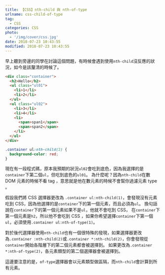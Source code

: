 ```yaml
---
title: 【CSS】nth-child 與 nth-of-type
urlname: css-child-of-type
tag:
  - CSS
categories: CSS
photo:
  - '/img/cover/css.jpg'
date: 2018-07-23 10:43:55
modified: 2018-07-23 10:43:55
---
```


早上聽到旁邊的同學在討論這個問題，有時候會遇到使用`nth-child`沒反應的狀況，如今是該釐清的時候了。

<!--more-->

```html
<div class="container">
  <h2>Hello</h2>
  <ul class="ul01">
    <li>1</li>
    <li>2</li>
  </ul>
  <ul class="ul02">
    <li>3</li>
    <li>4</li>
    <li>
      <span>span1</span>
      <span>span2</span>
    </li>
  </ul>
</div>
```

```css
.container ul:nth-child(2) {
  background-color: red;
}
```

現在有一段程式碼，原本我預期的狀況`ul02`會吃到底色，因為我選擇的是`container`下第二個`ul`，但吃到底色的`ul01`。
為什麼呢？因為`nth-child`在數 DOM 元素的時候不看 tag ，意思就是他在數元素的時候不會幫你過濾元素 type 。

假設我們將 CSS 選擇器更改為 `.container ul:nth-child(1)`，會發現沒有元素吃到 CSS，因為他選擇的是`container`下的第一個元素，而且必須為`ul`。
換句話說在`container`下的第一個元素如果不是`ul`，他就不會吃到 CSS， 在`container`下第一個元素是`h2`，所以他不會吃到 CSS ，如果你希望選擇`container`下第一個`ul`，必須使用`.container ul:nth-of-type(1)`。

對於後代選擇器使用`nth-child`也有一個很特殊的發現，如果選擇器更改為`.container :nth-child(2)`或`.container *:nth-child(2)`，你會發現從`container`開始各階層下的第二個元素都會被選擇到。
如果更改為`.container *:nth-of-type(2)`，各元素類型的第二個選擇器會被選擇到。

這邊要注意的是，`of-type`選擇器會以元素類型做區隔，而`nth-child`會計算到所有元素。
